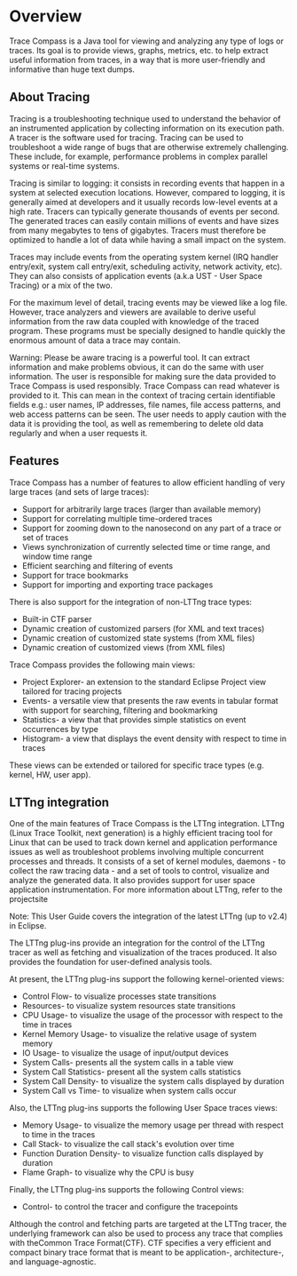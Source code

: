 # Overview

Trace Compass is a Java tool for viewing and analyzing any type of logs or traces. Its goal is to provide views, graphs, metrics, etc. to help extract useful information from traces, in a way that is more user-friendly and informative than huge text dumps.

## About Tracing

Tracing is a troubleshooting technique used to understand the behavior of an instrumented application by collecting information on its execution path. A tracer is the software used for tracing. Tracing can be used to troubleshoot a wide range of bugs that are otherwise extremely challenging. These include, for example, performance problems in complex parallel systems or real-time systems.

Tracing is similar to logging: it consists in recording events that happen in a system at selected execution locations. However, compared to logging, it is generally aimed at developers and it usually records low-level events at a high rate. Tracers can typically generate thousands of events per second. The generated traces can easily contain millions of events and have sizes from many megabytes to tens of gigabytes. Tracers must therefore be optimized to handle a lot of data while having a small impact on the system.

Traces may include events from the operating system kernel (IRQ handler entry/exit, system call entry/exit, scheduling activity, network activity, etc). They can also consists of application events (a.k.a UST - User Space Tracing) or a mix of the two.

For the maximum level of detail, tracing events may be viewed like a log file. However, trace analyzers and viewers are available to derive useful information from the raw data coupled with knowledge of the traced program. These programs must be specially designed to handle quickly the enormous amount of data a trace may contain.

Warning: Please be aware tracing is a powerful tool. It can extract information and make problems obvious, it can do the same with user information. The user is responsible for making sure the data provided to Trace Compass is used responsibly. Trace Compass can read whatever is provided to it. This can mean in the context of tracing certain identifiable fields e.g.: user names, IP addresses, file names, file access patterns, and web access patterns can be seen. The user needs to apply caution with the data it is providing the tool, as well as remembering to delete old data regularly and when a user requests it.

## Features

Trace Compass has a number of features to allow efficient handling of very large traces (and sets of large traces):
- Support for arbitrarily large traces (larger than available memory)
- Support for correlating multiple time-ordered traces
- Support for zooming down to the nanosecond on any part of a trace or set of traces
- Views synchronization of currently selected time or time range, and window time range
- Efficient searching and filtering of events
- Support for trace bookmarks
- Support for importing and exporting trace packages

There is also support for the integration of non-LTTng trace types:
- Built-in CTF parser
- Dynamic creation of customized parsers (for XML and text traces)
- Dynamic creation of customized state systems (from XML files)
- Dynamic creation of customized views (from XML files)

Trace Compass provides the following main views:
- Project Explorer- an extension to the standard Eclipse Project view tailored for tracing projects
- Events- a versatile view that presents the raw events in tabular format with support for searching, filtering and bookmarking
- Statistics- a view that that provides simple statistics on event occurrences by type
- Histogram- a view that displays the event density with respect to time in traces

These views can be extended or tailored for specific trace types (e.g. kernel, HW, user app).

## LTTng integration

One of the main features of Trace Compass is the LTTng integration. LTTng (Linux Trace Toolkit, next generation) is a highly efficient tracing tool for Linux that can be used to track down kernel and application performance issues as well as troubleshoot problems involving multiple concurrent processes and threads. It consists of a set of kernel modules, daemons - to collect the raw tracing data - and a set of tools to control, visualize and analyze the generated data. It also provides support for user space application instrumentation.
			For more information about LTTng, refer to the projectsite

Note: This User Guide covers the integration of the latest LTTng (up to v2.4) in Eclipse.

The LTTng plug-ins provide an integration for the control of the LTTng tracer as well as fetching and visualization of the traces produced. It also provides the foundation for user-defined analysis tools.

At present, the LTTng plug-ins support the following kernel-oriented views:
- Control Flow- to visualize processes state transitions
- Resources- to visualize system resources state transitions
- CPU Usage- to visualize the usage of the processor with respect to the time in traces
- Kernel Memory Usage- to visualize the relative usage of system memory
- IO Usage- to visualize the usage of input/output devices
- System Calls- presents all the system calls in a table view
- System Call Statistics- present all the system calls statistics
- System Call Density- to visualize the system calls displayed by duration
- System Call vs Time- to visualize when system calls occur

Also, the LTTng plug-ins supports the following User Space traces views:
- Memory Usage- to visualize the memory usage per thread with respect to time in the traces
- Call Stack- to visualize the call stack's evolution over time
- Function Duration Density- to visualize function calls displayed by duration
- Flame Graph- to visualize why the CPU is busy

Finally, the LTTng plug-ins supports the following Control views:
- Control- to control the tracer and configure the tracepoints

Although the control and fetching parts are targeted at the LTTng tracer, the underlying framework can also be used to process any trace that complies with theCommon Trace Format(CTF). CTF specifies a very efficient and compact binary trace format that is meant to be application-, architecture-, and language-agnostic.